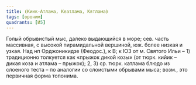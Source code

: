 ```yaml
---
title: ⦗Киик-Атлама, Кеатлама, Кятлама⦘
tags: [ороним]
quadrants: [И5]
---
```


Голый обрывистый мыс, далеко выдающийся в море; сев. часть массивная, с высокой
пирамидальной вершиной, юж. более низкая и узкая. Над нп Орджоникидзе (Феодос.),
к В; к ЮЗ от м. Святого Ильи – 1) традиционно толкуется как «прыжок дикой козы»
(от тюрк. кийик – дикая коза и атлама – прыжок); 2, 3) ср. тюрк. катлама блюдо
из слоеного теста – по аналогии со слоистыми обрывами мыса; возм., это первичная
форма топонима.
